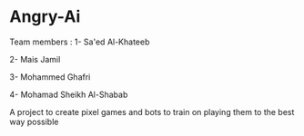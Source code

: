 # Angry-Ai
Team members : 
1- Sa'ed Al-Khateeb 

2- Mais Jamil

3- Mohammed Ghafri

4- Mohamad Sheikh Al-Shabab 

A project to create pixel games and bots to train on playing them to the best way possible 
